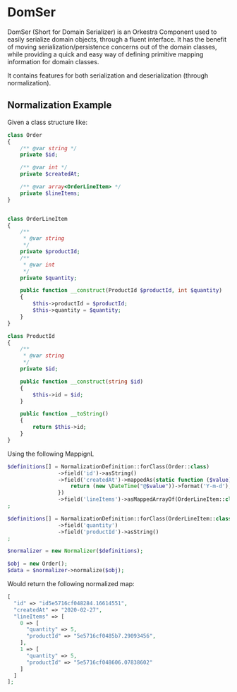 # DomSer
DomSer (Short for Domain Serializer) is an Orkestra Component used to easily serialize domain objects, 
through a fluent interface. It has the benefit of moving serialization/persistence concerns out of the
domain classes, while providing a quick and easy way of defining primitive mapping information for domain classes.

It contains features for both serialization and deserialization (through normalization).

## Normalization Example
Given a class structure like:
```php
class Order
{
    /** @var string */
    private $id;

    /** @var int */
    private $createdAt;

    /** @var array<OrderLineItem> */
    private $lineItems;
}


class OrderLineItem
{
    /**
     * @var string
     */
    private $productId;
    /**
     * @var int
     */
    private $quantity;

    public function __construct(ProductId $productId, int $quantity)
    {
        $this->productId = $productId;
        $this->quantity = $quantity;
    }
}

class ProductId
{
    /**
     * @var string
     */
    private $id;

    public function __construct(string $id)
    {
        $this->id = $id;
    }

    public function __toString()
    {
        return $this->id;
    }
}
``` 

Using the following MappignL

```php
$definitions[] = NormalizationDefinition::forClass(Order::class)
                ->field('id')->asString()
                ->field('createdAt')->mappedAs(static function ($value) {
                    return (new \DateTime("@$value"))->format('Y-m-d');
                })
                ->field('lineItems')->asMappedArrayOf(OrderLineItem::class)
;

$definitions[] = NormalizationDefinition::forClass(OrderLineItem::class)
                ->field('quantity')
                ->field('productId')->asString()
;

$normalizer = new Normalizer($definitions);

$obj = new Order();
$data = $normalizer->normalize($obj);
```

Would return the following normalized map:

```php
[
  "id" => "id5e5716cf048284.16614551",
  "createdAt" => "2020-02-27",
  "lineItems" => [
    0 => [
      "quantity" => 5,
      "productId" => "5e5716cf0485b7.29093456",
    ],
    1 => [
      "quantity" => 5,
      "productId" => "5e5716cf048606.07838602"
    ]
  ]
];
```